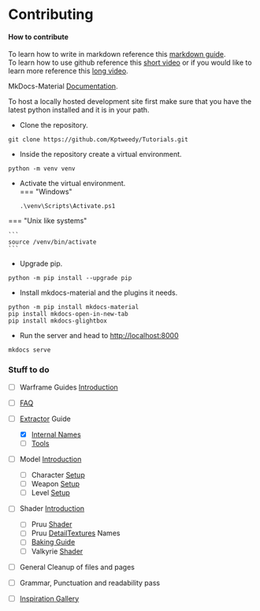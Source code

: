 # Contributing

#### How to contribute  

To learn how to write in markdown reference this [markdown guide](https://www.markdownguide.org/basic-syntax).  
To learn how to use github reference this [short video](https://www.youtube.com/watch?v=iv8rSLsi1xo) or if you would like to learn more reference this [long video](https://www.youtube.com/watch?v=tRZGeaHPoaw).  

MkDocs-Material [Documentation](https://squidfunk.github.io/mkdocs-material/).  

To host a locally hosted development site first make sure that you have the latest python installed and it is in your path.

 
  - Clone the repository.  
```
git clone https://github.com/Kptweedy/Tutorials.git
```  

- Inside the repository create a virtual environment.  
```
python -m venv venv
```  

- Activate the virtual environment.   
=== "Windows"
	  
	 ```
	 .\venv\Scripts\Activate.ps1
	 ```  
=== "Unix like systems" 
	
	```
	source /venv/bin/activate
	```  


- Upgrade pip.  
```
python -m pip install --upgrade pip
```  

- Install mkdocs-material and the plugins it needs.  
```
python -m pip install mkdocs-material
pip install mkdocs-open-in-new-tab
pip install mkdocs-glightbox
```  

- Run the server and head to [http://localhost:8000](http://localhost:8000)
```
mkdocs serve
```  


### Stuff to do

- [ ] Warframe Guides [Introduction](wf-guides/index.md)
- [ ] [FAQ](wf-guides/faq.md)
- [ ] [Extractor](wf-guides/extractor/index.md) Guide
	* [x] [Internal Names](wf-guides/extractor/file-list.md) 
	* [ ] [Tools](wf-guides/extractor/tools.md) 
- [ ] Model [Introduction](wf-guides/models/index.md)
	* [ ] Character [Setup](wf-guides/models/character-setup.md)
	* [ ] Weapon [Setup](wf-guides/models/weapon-setup.md)
	* [ ] Level [Setup](wf-guides/models/level-setup.md)
- [ ] Shader [Introduction](wf-guides/shaders/index.md)
	* [ ] Pruu [Shader](wf-guides/shaders/pruu/index.md)
	* [ ] Pruu [DetailTextures](wf-guides/shaders/pruu/details.md)  Names 
	* [ ] [Baking Guide](wf-guides/shaders/baking.md)
	* [ ] Valkyrie [Shader](wf-guides/shaders/valk-shader.md)
- [ ] General Cleanup of files and pages 

- [ ] Grammar, Punctuation and readability pass  

- [ ] [Inspiration Gallery](inspiration-gallery/index.md)